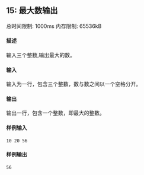 ﻿## 15: 最大数输出
总时间限制: 1000ms     内存限制: 65536kB

#### 描述

输入三个整数,输出最大的数。

#### 输入

输入为一行，包含三个整数，数与数之间以一个空格分开。

#### 输出

输出一行，包含一个整数，即最大的整数。

#### 样例输入

	10 20 56

#### 样例输出

    56





